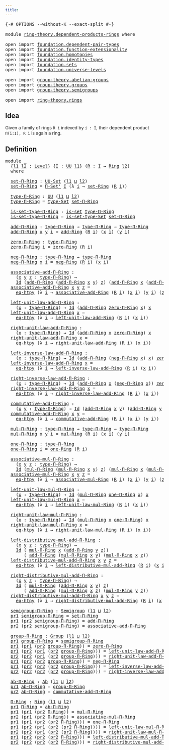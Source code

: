 ```yaml
---
title:
---
```


<pre class="Agda"><a id="25" class="Symbol">{-#</a> <a id="29" class="Keyword">OPTIONS</a> <a id="37" class="Pragma">--without-K</a> <a id="49" class="Pragma">--exact-split</a> <a id="63" class="Symbol">#-}</a>

<a id="68" class="Keyword">module</a> <a id="75" href="ring-theory.dependent-products-rings.html" class="Module">ring-theory.dependent-products-rings</a> <a id="112" class="Keyword">where</a>

<a id="119" class="Keyword">open</a> <a id="124" class="Keyword">import</a> <a id="131" href="foundation.dependent-pair-types.html" class="Module">foundation.dependent-pair-types</a>
<a id="163" class="Keyword">open</a> <a id="168" class="Keyword">import</a> <a id="175" href="foundation.function-extensionality.html" class="Module">foundation.function-extensionality</a>
<a id="210" class="Keyword">open</a> <a id="215" class="Keyword">import</a> <a id="222" href="foundation.homotopies.html" class="Module">foundation.homotopies</a>
<a id="244" class="Keyword">open</a> <a id="249" class="Keyword">import</a> <a id="256" href="foundation.identity-types.html" class="Module">foundation.identity-types</a>
<a id="282" class="Keyword">open</a> <a id="287" class="Keyword">import</a> <a id="294" href="foundation.sets.html" class="Module">foundation.sets</a>
<a id="310" class="Keyword">open</a> <a id="315" class="Keyword">import</a> <a id="322" href="foundation.universe-levels.html" class="Module">foundation.universe-levels</a>

<a id="350" class="Keyword">open</a> <a id="355" class="Keyword">import</a> <a id="362" href="group-theory.abelian-groups.html" class="Module">group-theory.abelian-groups</a>
<a id="390" class="Keyword">open</a> <a id="395" class="Keyword">import</a> <a id="402" href="group-theory.groups.html" class="Module">group-theory.groups</a>
<a id="422" class="Keyword">open</a> <a id="427" class="Keyword">import</a> <a id="434" href="group-theory.semigroups.html" class="Module">group-theory.semigroups</a>

<a id="459" class="Keyword">open</a> <a id="464" class="Keyword">import</a> <a id="471" href="ring-theory.rings.html" class="Module">ring-theory.rings</a>
</pre>
## Idea

Given a family of rings `R i` indexed by `i : I`, their dependent product `Π(i:I), R i` is again a ring.

## Definition

<pre class="Agda"><a id="632" class="Keyword">module</a> <a id="639" href="ring-theory.dependent-products-rings.html#639" class="Module">_</a>
  <a id="643" class="Symbol">{</a><a id="644" href="ring-theory.dependent-products-rings.html#644" class="Bound">l1</a> <a id="647" href="ring-theory.dependent-products-rings.html#647" class="Bound">l2</a> <a id="650" class="Symbol">:</a> <a id="652" href="Agda.Primitive.html#597" class="Postulate">Level</a><a id="657" class="Symbol">}</a> <a id="659" class="Symbol">{</a><a id="660" href="ring-theory.dependent-products-rings.html#660" class="Bound">I</a> <a id="662" class="Symbol">:</a> <a id="664" href="foundation-core.universe-levels.html#222" class="Primitive">UU</a> <a id="667" href="ring-theory.dependent-products-rings.html#644" class="Bound">l1</a><a id="669" class="Symbol">}</a> <a id="671" class="Symbol">(</a><a id="672" href="ring-theory.dependent-products-rings.html#672" class="Bound">R</a> <a id="674" class="Symbol">:</a> <a id="676" href="ring-theory.dependent-products-rings.html#660" class="Bound">I</a> <a id="678" class="Symbol">→</a> <a id="680" href="ring-theory.rings.html#2508" class="Function">Ring</a> <a id="685" href="ring-theory.dependent-products-rings.html#647" class="Bound">l2</a><a id="687" class="Symbol">)</a>
  <a id="691" class="Keyword">where</a>
  
  <a id="702" href="ring-theory.dependent-products-rings.html#702" class="Function">set-Π-Ring</a> <a id="713" class="Symbol">:</a> <a id="715" href="foundation-core.sets.html#1177" class="Function">UU-Set</a> <a id="722" class="Symbol">(</a><a id="723" href="ring-theory.dependent-products-rings.html#644" class="Bound">l1</a> <a id="726" href="Agda.Primitive.html#810" class="Primitive Operator">⊔</a> <a id="728" href="ring-theory.dependent-products-rings.html#647" class="Bound">l2</a><a id="730" class="Symbol">)</a>
  <a id="734" href="ring-theory.dependent-products-rings.html#702" class="Function">set-Π-Ring</a> <a id="745" class="Symbol">=</a> <a id="747" href="foundation.sets.html#2769" class="Function">Π-Set&#39;</a> <a id="754" href="ring-theory.dependent-products-rings.html#660" class="Bound">I</a> <a id="756" class="Symbol">(λ</a> <a id="759" href="ring-theory.dependent-products-rings.html#759" class="Bound">i</a> <a id="761" class="Symbol">→</a> <a id="763" href="ring-theory.rings.html#2714" class="Function">set-Ring</a> <a id="772" class="Symbol">(</a><a id="773" href="ring-theory.dependent-products-rings.html#672" class="Bound">R</a> <a id="775" href="ring-theory.dependent-products-rings.html#759" class="Bound">i</a><a id="776" class="Symbol">))</a>

  <a id="782" href="ring-theory.dependent-products-rings.html#782" class="Function">type-Π-Ring</a> <a id="794" class="Symbol">:</a> <a id="796" href="foundation-core.universe-levels.html#222" class="Primitive">UU</a> <a id="799" class="Symbol">(</a><a id="800" href="ring-theory.dependent-products-rings.html#644" class="Bound">l1</a> <a id="803" href="Agda.Primitive.html#810" class="Primitive Operator">⊔</a> <a id="805" href="ring-theory.dependent-products-rings.html#647" class="Bound">l2</a><a id="807" class="Symbol">)</a>
  <a id="811" href="ring-theory.dependent-products-rings.html#782" class="Function">type-Π-Ring</a> <a id="823" class="Symbol">=</a> <a id="825" href="foundation-core.sets.html#1291" class="Function">type-Set</a> <a id="834" href="ring-theory.dependent-products-rings.html#702" class="Function">set-Π-Ring</a>

  <a id="848" href="ring-theory.dependent-products-rings.html#848" class="Function">is-set-type-Π-Ring</a> <a id="867" class="Symbol">:</a> <a id="869" href="foundation-core.sets.html#1099" class="Function">is-set</a> <a id="876" href="ring-theory.dependent-products-rings.html#782" class="Function">type-Π-Ring</a>
  <a id="890" href="ring-theory.dependent-products-rings.html#848" class="Function">is-set-type-Π-Ring</a> <a id="909" class="Symbol">=</a> <a id="911" href="foundation-core.sets.html#1342" class="Function">is-set-type-Set</a> <a id="927" href="ring-theory.dependent-products-rings.html#702" class="Function">set-Π-Ring</a>

  <a id="941" href="ring-theory.dependent-products-rings.html#941" class="Function">add-Π-Ring</a> <a id="952" class="Symbol">:</a> <a id="954" href="ring-theory.dependent-products-rings.html#782" class="Function">type-Π-Ring</a> <a id="966" class="Symbol">→</a> <a id="968" href="ring-theory.dependent-products-rings.html#782" class="Function">type-Π-Ring</a> <a id="980" class="Symbol">→</a> <a id="982" href="ring-theory.dependent-products-rings.html#782" class="Function">type-Π-Ring</a>
  <a id="996" href="ring-theory.dependent-products-rings.html#941" class="Function">add-Π-Ring</a> <a id="1007" href="ring-theory.dependent-products-rings.html#1007" class="Bound">x</a> <a id="1009" href="ring-theory.dependent-products-rings.html#1009" class="Bound">y</a> <a id="1011" href="ring-theory.dependent-products-rings.html#1011" class="Bound">i</a> <a id="1013" class="Symbol">=</a> <a id="1015" href="ring-theory.rings.html#3110" class="Function">add-Ring</a> <a id="1024" class="Symbol">(</a><a id="1025" href="ring-theory.dependent-products-rings.html#672" class="Bound">R</a> <a id="1027" href="ring-theory.dependent-products-rings.html#1011" class="Bound">i</a><a id="1028" class="Symbol">)</a> <a id="1030" class="Symbol">(</a><a id="1031" href="ring-theory.dependent-products-rings.html#1007" class="Bound">x</a> <a id="1033" href="ring-theory.dependent-products-rings.html#1011" class="Bound">i</a><a id="1034" class="Symbol">)</a> <a id="1036" class="Symbol">(</a><a id="1037" href="ring-theory.dependent-products-rings.html#1009" class="Bound">y</a> <a id="1039" href="ring-theory.dependent-products-rings.html#1011" class="Bound">i</a><a id="1040" class="Symbol">)</a>

  <a id="1045" href="ring-theory.dependent-products-rings.html#1045" class="Function">zero-Π-Ring</a> <a id="1057" class="Symbol">:</a> <a id="1059" href="ring-theory.dependent-products-rings.html#782" class="Function">type-Π-Ring</a>
  <a id="1073" href="ring-theory.dependent-products-rings.html#1045" class="Function">zero-Π-Ring</a> <a id="1085" href="ring-theory.dependent-products-rings.html#1085" class="Bound">i</a> <a id="1087" class="Symbol">=</a> <a id="1089" href="ring-theory.rings.html#5144" class="Function">zero-Ring</a> <a id="1099" class="Symbol">(</a><a id="1100" href="ring-theory.dependent-products-rings.html#672" class="Bound">R</a> <a id="1102" href="ring-theory.dependent-products-rings.html#1085" class="Bound">i</a><a id="1103" class="Symbol">)</a>

  <a id="1108" href="ring-theory.dependent-products-rings.html#1108" class="Function">neg-Π-Ring</a> <a id="1119" class="Symbol">:</a> <a id="1121" href="ring-theory.dependent-products-rings.html#782" class="Function">type-Π-Ring</a> <a id="1133" class="Symbol">→</a> <a id="1135" href="ring-theory.dependent-products-rings.html#782" class="Function">type-Π-Ring</a>
  <a id="1149" href="ring-theory.dependent-products-rings.html#1108" class="Function">neg-Π-Ring</a> <a id="1160" href="ring-theory.dependent-products-rings.html#1160" class="Bound">x</a> <a id="1162" href="ring-theory.dependent-products-rings.html#1162" class="Bound">i</a> <a id="1164" class="Symbol">=</a> <a id="1166" href="ring-theory.rings.html#5964" class="Function">neg-Ring</a> <a id="1175" class="Symbol">(</a><a id="1176" href="ring-theory.dependent-products-rings.html#672" class="Bound">R</a> <a id="1178" href="ring-theory.dependent-products-rings.html#1162" class="Bound">i</a><a id="1179" class="Symbol">)</a> <a id="1181" class="Symbol">(</a><a id="1182" href="ring-theory.dependent-products-rings.html#1160" class="Bound">x</a> <a id="1184" href="ring-theory.dependent-products-rings.html#1162" class="Bound">i</a><a id="1185" class="Symbol">)</a>

  <a id="1190" href="ring-theory.dependent-products-rings.html#1190" class="Function">associative-add-Π-Ring</a> <a id="1213" class="Symbol">:</a>
    <a id="1219" class="Symbol">(</a><a id="1220" href="ring-theory.dependent-products-rings.html#1220" class="Bound">x</a> <a id="1222" href="ring-theory.dependent-products-rings.html#1222" class="Bound">y</a> <a id="1224" href="ring-theory.dependent-products-rings.html#1224" class="Bound">z</a> <a id="1226" class="Symbol">:</a> <a id="1228" href="ring-theory.dependent-products-rings.html#782" class="Function">type-Π-Ring</a><a id="1239" class="Symbol">)</a> <a id="1241" class="Symbol">→</a>
    <a id="1247" href="foundation-core.identity-types.html#641" class="Datatype">Id</a> <a id="1250" class="Symbol">(</a><a id="1251" href="ring-theory.dependent-products-rings.html#941" class="Function">add-Π-Ring</a> <a id="1262" class="Symbol">(</a><a id="1263" href="ring-theory.dependent-products-rings.html#941" class="Function">add-Π-Ring</a> <a id="1274" href="ring-theory.dependent-products-rings.html#1220" class="Bound">x</a> <a id="1276" href="ring-theory.dependent-products-rings.html#1222" class="Bound">y</a><a id="1277" class="Symbol">)</a> <a id="1279" href="ring-theory.dependent-products-rings.html#1224" class="Bound">z</a><a id="1280" class="Symbol">)</a> <a id="1282" class="Symbol">(</a><a id="1283" href="ring-theory.dependent-products-rings.html#941" class="Function">add-Π-Ring</a> <a id="1294" href="ring-theory.dependent-products-rings.html#1220" class="Bound">x</a> <a id="1296" class="Symbol">(</a><a id="1297" href="ring-theory.dependent-products-rings.html#941" class="Function">add-Π-Ring</a> <a id="1308" href="ring-theory.dependent-products-rings.html#1222" class="Bound">y</a> <a id="1310" href="ring-theory.dependent-products-rings.html#1224" class="Bound">z</a><a id="1311" class="Symbol">))</a>
  <a id="1316" href="ring-theory.dependent-products-rings.html#1190" class="Function">associative-add-Π-Ring</a> <a id="1339" href="ring-theory.dependent-products-rings.html#1339" class="Bound">x</a> <a id="1341" href="ring-theory.dependent-products-rings.html#1341" class="Bound">y</a> <a id="1343" href="ring-theory.dependent-products-rings.html#1343" class="Bound">z</a> <a id="1345" class="Symbol">=</a>
    <a id="1351" href="foundation-core.function-extensionality.html#1464" class="Function">eq-htpy</a> <a id="1359" class="Symbol">(λ</a> <a id="1362" href="ring-theory.dependent-products-rings.html#1362" class="Bound">i</a> <a id="1364" class="Symbol">→</a> <a id="1366" href="ring-theory.rings.html#3431" class="Function">associative-add-Ring</a> <a id="1387" class="Symbol">(</a><a id="1388" href="ring-theory.dependent-products-rings.html#672" class="Bound">R</a> <a id="1390" href="ring-theory.dependent-products-rings.html#1362" class="Bound">i</a><a id="1391" class="Symbol">)</a> <a id="1393" class="Symbol">(</a><a id="1394" href="ring-theory.dependent-products-rings.html#1339" class="Bound">x</a> <a id="1396" href="ring-theory.dependent-products-rings.html#1362" class="Bound">i</a><a id="1397" class="Symbol">)</a> <a id="1399" class="Symbol">(</a><a id="1400" href="ring-theory.dependent-products-rings.html#1341" class="Bound">y</a> <a id="1402" href="ring-theory.dependent-products-rings.html#1362" class="Bound">i</a><a id="1403" class="Symbol">)</a> <a id="1405" class="Symbol">(</a><a id="1406" href="ring-theory.dependent-products-rings.html#1343" class="Bound">z</a> <a id="1408" href="ring-theory.dependent-products-rings.html#1362" class="Bound">i</a><a id="1409" class="Symbol">))</a>

  <a id="1415" href="ring-theory.dependent-products-rings.html#1415" class="Function">left-unit-law-add-Π-Ring</a> <a id="1440" class="Symbol">:</a>
    <a id="1446" class="Symbol">(</a><a id="1447" href="ring-theory.dependent-products-rings.html#1447" class="Bound">x</a> <a id="1449" class="Symbol">:</a> <a id="1451" href="ring-theory.dependent-products-rings.html#782" class="Function">type-Π-Ring</a><a id="1462" class="Symbol">)</a> <a id="1464" class="Symbol">→</a> <a id="1466" href="foundation-core.identity-types.html#641" class="Datatype">Id</a> <a id="1469" class="Symbol">(</a><a id="1470" href="ring-theory.dependent-products-rings.html#941" class="Function">add-Π-Ring</a> <a id="1481" href="ring-theory.dependent-products-rings.html#1045" class="Function">zero-Π-Ring</a> <a id="1493" href="ring-theory.dependent-products-rings.html#1447" class="Bound">x</a><a id="1494" class="Symbol">)</a> <a id="1496" href="ring-theory.dependent-products-rings.html#1447" class="Bound">x</a>
  <a id="1500" href="ring-theory.dependent-products-rings.html#1415" class="Function">left-unit-law-add-Π-Ring</a> <a id="1525" href="ring-theory.dependent-products-rings.html#1525" class="Bound">x</a> <a id="1527" class="Symbol">=</a>
    <a id="1533" href="foundation-core.function-extensionality.html#1464" class="Function">eq-htpy</a> <a id="1541" class="Symbol">(λ</a> <a id="1544" href="ring-theory.dependent-products-rings.html#1544" class="Bound">i</a> <a id="1546" class="Symbol">→</a> <a id="1548" href="ring-theory.rings.html#5461" class="Function">left-unit-law-add-Ring</a> <a id="1571" class="Symbol">(</a><a id="1572" href="ring-theory.dependent-products-rings.html#672" class="Bound">R</a> <a id="1574" href="ring-theory.dependent-products-rings.html#1544" class="Bound">i</a><a id="1575" class="Symbol">)</a> <a id="1577" class="Symbol">(</a><a id="1578" href="ring-theory.dependent-products-rings.html#1525" class="Bound">x</a> <a id="1580" href="ring-theory.dependent-products-rings.html#1544" class="Bound">i</a><a id="1581" class="Symbol">))</a>

  <a id="1587" href="ring-theory.dependent-products-rings.html#1587" class="Function">right-unit-law-add-Π-Ring</a> <a id="1613" class="Symbol">:</a>
    <a id="1619" class="Symbol">(</a><a id="1620" href="ring-theory.dependent-products-rings.html#1620" class="Bound">x</a> <a id="1622" class="Symbol">:</a> <a id="1624" href="ring-theory.dependent-products-rings.html#782" class="Function">type-Π-Ring</a><a id="1635" class="Symbol">)</a> <a id="1637" class="Symbol">→</a> <a id="1639" href="foundation-core.identity-types.html#641" class="Datatype">Id</a> <a id="1642" class="Symbol">(</a><a id="1643" href="ring-theory.dependent-products-rings.html#941" class="Function">add-Π-Ring</a> <a id="1654" href="ring-theory.dependent-products-rings.html#1620" class="Bound">x</a> <a id="1656" href="ring-theory.dependent-products-rings.html#1045" class="Function">zero-Π-Ring</a><a id="1667" class="Symbol">)</a> <a id="1669" href="ring-theory.dependent-products-rings.html#1620" class="Bound">x</a>
  <a id="1673" href="ring-theory.dependent-products-rings.html#1587" class="Function">right-unit-law-add-Π-Ring</a> <a id="1699" href="ring-theory.dependent-products-rings.html#1699" class="Bound">x</a> <a id="1701" class="Symbol">=</a>
    <a id="1707" href="foundation-core.function-extensionality.html#1464" class="Function">eq-htpy</a> <a id="1715" class="Symbol">(λ</a> <a id="1718" href="ring-theory.dependent-products-rings.html#1718" class="Bound">i</a> <a id="1720" class="Symbol">→</a> <a id="1722" href="ring-theory.rings.html#5599" class="Function">right-unit-law-add-Ring</a> <a id="1746" class="Symbol">(</a><a id="1747" href="ring-theory.dependent-products-rings.html#672" class="Bound">R</a> <a id="1749" href="ring-theory.dependent-products-rings.html#1718" class="Bound">i</a><a id="1750" class="Symbol">)</a> <a id="1752" class="Symbol">(</a><a id="1753" href="ring-theory.dependent-products-rings.html#1699" class="Bound">x</a> <a id="1755" href="ring-theory.dependent-products-rings.html#1718" class="Bound">i</a><a id="1756" class="Symbol">))</a>

  <a id="1762" href="ring-theory.dependent-products-rings.html#1762" class="Function">left-inverse-law-add-Π-Ring</a> <a id="1790" class="Symbol">:</a>
    <a id="1796" class="Symbol">(</a><a id="1797" href="ring-theory.dependent-products-rings.html#1797" class="Bound">x</a> <a id="1799" class="Symbol">:</a> <a id="1801" href="ring-theory.dependent-products-rings.html#782" class="Function">type-Π-Ring</a><a id="1812" class="Symbol">)</a> <a id="1814" class="Symbol">→</a> <a id="1816" href="foundation-core.identity-types.html#641" class="Datatype">Id</a> <a id="1819" class="Symbol">(</a><a id="1820" href="ring-theory.dependent-products-rings.html#941" class="Function">add-Π-Ring</a> <a id="1831" class="Symbol">(</a><a id="1832" href="ring-theory.dependent-products-rings.html#1108" class="Function">neg-Π-Ring</a> <a id="1843" href="ring-theory.dependent-products-rings.html#1797" class="Bound">x</a><a id="1844" class="Symbol">)</a> <a id="1846" href="ring-theory.dependent-products-rings.html#1797" class="Bound">x</a><a id="1847" class="Symbol">)</a> <a id="1849" href="ring-theory.dependent-products-rings.html#1045" class="Function">zero-Π-Ring</a>
  <a id="1863" href="ring-theory.dependent-products-rings.html#1762" class="Function">left-inverse-law-add-Π-Ring</a> <a id="1891" href="ring-theory.dependent-products-rings.html#1891" class="Bound">x</a> <a id="1893" class="Symbol">=</a>
    <a id="1899" href="foundation-core.function-extensionality.html#1464" class="Function">eq-htpy</a> <a id="1907" class="Symbol">(λ</a> <a id="1910" href="ring-theory.dependent-products-rings.html#1910" class="Bound">i</a> <a id="1912" class="Symbol">→</a> <a id="1914" href="ring-theory.rings.html#6036" class="Function">left-inverse-law-add-Ring</a> <a id="1940" class="Symbol">(</a><a id="1941" href="ring-theory.dependent-products-rings.html#672" class="Bound">R</a> <a id="1943" href="ring-theory.dependent-products-rings.html#1910" class="Bound">i</a><a id="1944" class="Symbol">)</a> <a id="1946" class="Symbol">(</a><a id="1947" href="ring-theory.dependent-products-rings.html#1891" class="Bound">x</a> <a id="1949" href="ring-theory.dependent-products-rings.html#1910" class="Bound">i</a><a id="1950" class="Symbol">))</a>

  <a id="1956" href="ring-theory.dependent-products-rings.html#1956" class="Function">right-inverse-law-add-Π-Ring</a> <a id="1985" class="Symbol">:</a>
    <a id="1991" class="Symbol">(</a><a id="1992" href="ring-theory.dependent-products-rings.html#1992" class="Bound">x</a> <a id="1994" class="Symbol">:</a> <a id="1996" href="ring-theory.dependent-products-rings.html#782" class="Function">type-Π-Ring</a><a id="2007" class="Symbol">)</a> <a id="2009" class="Symbol">→</a> <a id="2011" href="foundation-core.identity-types.html#641" class="Datatype">Id</a> <a id="2014" class="Symbol">(</a><a id="2015" href="ring-theory.dependent-products-rings.html#941" class="Function">add-Π-Ring</a> <a id="2026" href="ring-theory.dependent-products-rings.html#1992" class="Bound">x</a> <a id="2028" class="Symbol">(</a><a id="2029" href="ring-theory.dependent-products-rings.html#1108" class="Function">neg-Π-Ring</a> <a id="2040" href="ring-theory.dependent-products-rings.html#1992" class="Bound">x</a><a id="2041" class="Symbol">))</a> <a id="2044" href="ring-theory.dependent-products-rings.html#1045" class="Function">zero-Π-Ring</a>
  <a id="2058" href="ring-theory.dependent-products-rings.html#1956" class="Function">right-inverse-law-add-Π-Ring</a> <a id="2087" href="ring-theory.dependent-products-rings.html#2087" class="Bound">x</a> <a id="2089" class="Symbol">=</a>
    <a id="2095" href="foundation-core.function-extensionality.html#1464" class="Function">eq-htpy</a> <a id="2103" class="Symbol">(λ</a> <a id="2106" href="ring-theory.dependent-products-rings.html#2106" class="Bound">i</a> <a id="2108" class="Symbol">→</a> <a id="2110" href="ring-theory.rings.html#6202" class="Function">right-inverse-law-add-Ring</a> <a id="2137" class="Symbol">(</a><a id="2138" href="ring-theory.dependent-products-rings.html#672" class="Bound">R</a> <a id="2140" href="ring-theory.dependent-products-rings.html#2106" class="Bound">i</a><a id="2141" class="Symbol">)</a> <a id="2143" class="Symbol">(</a><a id="2144" href="ring-theory.dependent-products-rings.html#2087" class="Bound">x</a> <a id="2146" href="ring-theory.dependent-products-rings.html#2106" class="Bound">i</a><a id="2147" class="Symbol">))</a>

  <a id="2153" href="ring-theory.dependent-products-rings.html#2153" class="Function">commutative-add-Π-Ring</a> <a id="2176" class="Symbol">:</a>
    <a id="2182" class="Symbol">(</a><a id="2183" href="ring-theory.dependent-products-rings.html#2183" class="Bound">x</a> <a id="2185" href="ring-theory.dependent-products-rings.html#2185" class="Bound">y</a> <a id="2187" class="Symbol">:</a> <a id="2189" href="ring-theory.dependent-products-rings.html#782" class="Function">type-Π-Ring</a><a id="2200" class="Symbol">)</a> <a id="2202" class="Symbol">→</a> <a id="2204" href="foundation-core.identity-types.html#641" class="Datatype">Id</a> <a id="2207" class="Symbol">(</a><a id="2208" href="ring-theory.dependent-products-rings.html#941" class="Function">add-Π-Ring</a> <a id="2219" href="ring-theory.dependent-products-rings.html#2183" class="Bound">x</a> <a id="2221" href="ring-theory.dependent-products-rings.html#2185" class="Bound">y</a><a id="2222" class="Symbol">)</a> <a id="2224" class="Symbol">(</a><a id="2225" href="ring-theory.dependent-products-rings.html#941" class="Function">add-Π-Ring</a> <a id="2236" href="ring-theory.dependent-products-rings.html#2185" class="Bound">y</a> <a id="2238" href="ring-theory.dependent-products-rings.html#2183" class="Bound">x</a><a id="2239" class="Symbol">)</a>
  <a id="2243" href="ring-theory.dependent-products-rings.html#2153" class="Function">commutative-add-Π-Ring</a> <a id="2266" href="ring-theory.dependent-products-rings.html#2266" class="Bound">x</a> <a id="2268" href="ring-theory.dependent-products-rings.html#2268" class="Bound">y</a> <a id="2270" class="Symbol">=</a>
    <a id="2276" href="foundation-core.function-extensionality.html#1464" class="Function">eq-htpy</a> <a id="2284" class="Symbol">(λ</a> <a id="2287" href="ring-theory.dependent-products-rings.html#2287" class="Bound">i</a> <a id="2289" class="Symbol">→</a> <a id="2291" href="ring-theory.rings.html#3830" class="Function">commutative-add-Ring</a> <a id="2312" class="Symbol">(</a><a id="2313" href="ring-theory.dependent-products-rings.html#672" class="Bound">R</a> <a id="2315" href="ring-theory.dependent-products-rings.html#2287" class="Bound">i</a><a id="2316" class="Symbol">)</a> <a id="2318" class="Symbol">(</a><a id="2319" href="ring-theory.dependent-products-rings.html#2266" class="Bound">x</a> <a id="2321" href="ring-theory.dependent-products-rings.html#2287" class="Bound">i</a><a id="2322" class="Symbol">)</a> <a id="2324" class="Symbol">(</a><a id="2325" href="ring-theory.dependent-products-rings.html#2268" class="Bound">y</a> <a id="2327" href="ring-theory.dependent-products-rings.html#2287" class="Bound">i</a><a id="2328" class="Symbol">))</a>

  <a id="2334" href="ring-theory.dependent-products-rings.html#2334" class="Function">mul-Π-Ring</a> <a id="2345" class="Symbol">:</a> <a id="2347" href="ring-theory.dependent-products-rings.html#782" class="Function">type-Π-Ring</a> <a id="2359" class="Symbol">→</a> <a id="2361" href="ring-theory.dependent-products-rings.html#782" class="Function">type-Π-Ring</a> <a id="2373" class="Symbol">→</a> <a id="2375" href="ring-theory.dependent-products-rings.html#782" class="Function">type-Π-Ring</a>
  <a id="2389" href="ring-theory.dependent-products-rings.html#2334" class="Function">mul-Π-Ring</a> <a id="2400" href="ring-theory.dependent-products-rings.html#2400" class="Bound">x</a> <a id="2402" href="ring-theory.dependent-products-rings.html#2402" class="Bound">y</a> <a id="2404" href="ring-theory.dependent-products-rings.html#2404" class="Bound">i</a> <a id="2406" class="Symbol">=</a> <a id="2408" href="ring-theory.rings.html#6564" class="Function">mul-Ring</a> <a id="2417" class="Symbol">(</a><a id="2418" href="ring-theory.dependent-products-rings.html#672" class="Bound">R</a> <a id="2420" href="ring-theory.dependent-products-rings.html#2404" class="Bound">i</a><a id="2421" class="Symbol">)</a> <a id="2423" class="Symbol">(</a><a id="2424" href="ring-theory.dependent-products-rings.html#2400" class="Bound">x</a> <a id="2426" href="ring-theory.dependent-products-rings.html#2404" class="Bound">i</a><a id="2427" class="Symbol">)</a> <a id="2429" class="Symbol">(</a><a id="2430" href="ring-theory.dependent-products-rings.html#2402" class="Bound">y</a> <a id="2432" href="ring-theory.dependent-products-rings.html#2404" class="Bound">i</a><a id="2433" class="Symbol">)</a>

  <a id="2438" href="ring-theory.dependent-products-rings.html#2438" class="Function">one-Π-Ring</a> <a id="2449" class="Symbol">:</a> <a id="2451" href="ring-theory.dependent-products-rings.html#782" class="Function">type-Π-Ring</a>
  <a id="2465" href="ring-theory.dependent-products-rings.html#2438" class="Function">one-Π-Ring</a> <a id="2476" href="ring-theory.dependent-products-rings.html#2476" class="Bound">i</a> <a id="2478" class="Symbol">=</a> <a id="2480" href="ring-theory.rings.html#8015" class="Function">one-Ring</a> <a id="2489" class="Symbol">(</a><a id="2490" href="ring-theory.dependent-products-rings.html#672" class="Bound">R</a> <a id="2492" href="ring-theory.dependent-products-rings.html#2476" class="Bound">i</a><a id="2493" class="Symbol">)</a>

  <a id="2498" href="ring-theory.dependent-products-rings.html#2498" class="Function">associative-mul-Π-Ring</a> <a id="2521" class="Symbol">:</a>
    <a id="2527" class="Symbol">(</a><a id="2528" href="ring-theory.dependent-products-rings.html#2528" class="Bound">x</a> <a id="2530" href="ring-theory.dependent-products-rings.html#2530" class="Bound">y</a> <a id="2532" href="ring-theory.dependent-products-rings.html#2532" class="Bound">z</a> <a id="2534" class="Symbol">:</a> <a id="2536" href="ring-theory.dependent-products-rings.html#782" class="Function">type-Π-Ring</a><a id="2547" class="Symbol">)</a> <a id="2549" class="Symbol">→</a>
    <a id="2555" href="foundation-core.identity-types.html#641" class="Datatype">Id</a> <a id="2558" class="Symbol">(</a><a id="2559" href="ring-theory.dependent-products-rings.html#2334" class="Function">mul-Π-Ring</a> <a id="2570" class="Symbol">(</a><a id="2571" href="ring-theory.dependent-products-rings.html#2334" class="Function">mul-Π-Ring</a> <a id="2582" href="ring-theory.dependent-products-rings.html#2528" class="Bound">x</a> <a id="2584" href="ring-theory.dependent-products-rings.html#2530" class="Bound">y</a><a id="2585" class="Symbol">)</a> <a id="2587" href="ring-theory.dependent-products-rings.html#2532" class="Bound">z</a><a id="2588" class="Symbol">)</a> <a id="2590" class="Symbol">(</a><a id="2591" href="ring-theory.dependent-products-rings.html#2334" class="Function">mul-Π-Ring</a> <a id="2602" href="ring-theory.dependent-products-rings.html#2528" class="Bound">x</a> <a id="2604" class="Symbol">(</a><a id="2605" href="ring-theory.dependent-products-rings.html#2334" class="Function">mul-Π-Ring</a> <a id="2616" href="ring-theory.dependent-products-rings.html#2530" class="Bound">y</a> <a id="2618" href="ring-theory.dependent-products-rings.html#2532" class="Bound">z</a><a id="2619" class="Symbol">))</a>
  <a id="2624" href="ring-theory.dependent-products-rings.html#2498" class="Function">associative-mul-Π-Ring</a> <a id="2647" href="ring-theory.dependent-products-rings.html#2647" class="Bound">x</a> <a id="2649" href="ring-theory.dependent-products-rings.html#2649" class="Bound">y</a> <a id="2651" href="ring-theory.dependent-products-rings.html#2651" class="Bound">z</a> <a id="2653" class="Symbol">=</a>
    <a id="2659" href="foundation-core.function-extensionality.html#1464" class="Function">eq-htpy</a> <a id="2667" class="Symbol">(λ</a> <a id="2670" href="ring-theory.dependent-products-rings.html#2670" class="Bound">i</a> <a id="2672" class="Symbol">→</a> <a id="2674" href="ring-theory.rings.html#6905" class="Function">associative-mul-Ring</a> <a id="2695" class="Symbol">(</a><a id="2696" href="ring-theory.dependent-products-rings.html#672" class="Bound">R</a> <a id="2698" href="ring-theory.dependent-products-rings.html#2670" class="Bound">i</a><a id="2699" class="Symbol">)</a> <a id="2701" class="Symbol">(</a><a id="2702" href="ring-theory.dependent-products-rings.html#2647" class="Bound">x</a> <a id="2704" href="ring-theory.dependent-products-rings.html#2670" class="Bound">i</a><a id="2705" class="Symbol">)</a> <a id="2707" class="Symbol">(</a><a id="2708" href="ring-theory.dependent-products-rings.html#2649" class="Bound">y</a> <a id="2710" href="ring-theory.dependent-products-rings.html#2670" class="Bound">i</a><a id="2711" class="Symbol">)</a> <a id="2713" class="Symbol">(</a><a id="2714" href="ring-theory.dependent-products-rings.html#2651" class="Bound">z</a> <a id="2716" href="ring-theory.dependent-products-rings.html#2670" class="Bound">i</a><a id="2717" class="Symbol">))</a>

  <a id="2723" href="ring-theory.dependent-products-rings.html#2723" class="Function">left-unit-law-mul-Π-Ring</a> <a id="2748" class="Symbol">:</a>
    <a id="2754" class="Symbol">(</a><a id="2755" href="ring-theory.dependent-products-rings.html#2755" class="Bound">x</a> <a id="2757" class="Symbol">:</a> <a id="2759" href="ring-theory.dependent-products-rings.html#782" class="Function">type-Π-Ring</a><a id="2770" class="Symbol">)</a> <a id="2772" class="Symbol">→</a> <a id="2774" href="foundation-core.identity-types.html#641" class="Datatype">Id</a> <a id="2777" class="Symbol">(</a><a id="2778" href="ring-theory.dependent-products-rings.html#2334" class="Function">mul-Π-Ring</a> <a id="2789" href="ring-theory.dependent-products-rings.html#2438" class="Function">one-Π-Ring</a> <a id="2800" href="ring-theory.dependent-products-rings.html#2755" class="Bound">x</a><a id="2801" class="Symbol">)</a> <a id="2803" href="ring-theory.dependent-products-rings.html#2755" class="Bound">x</a>
  <a id="2807" href="ring-theory.dependent-products-rings.html#2723" class="Function">left-unit-law-mul-Π-Ring</a> <a id="2832" href="ring-theory.dependent-products-rings.html#2832" class="Bound">x</a> <a id="2834" class="Symbol">=</a>
    <a id="2840" href="foundation-core.function-extensionality.html#1464" class="Function">eq-htpy</a> <a id="2848" class="Symbol">(λ</a> <a id="2851" href="ring-theory.dependent-products-rings.html#2851" class="Bound">i</a> <a id="2853" class="Symbol">→</a> <a id="2855" href="ring-theory.rings.html#8093" class="Function">left-unit-law-mul-Ring</a> <a id="2878" class="Symbol">(</a><a id="2879" href="ring-theory.dependent-products-rings.html#672" class="Bound">R</a> <a id="2881" href="ring-theory.dependent-products-rings.html#2851" class="Bound">i</a><a id="2882" class="Symbol">)</a> <a id="2884" class="Symbol">(</a><a id="2885" href="ring-theory.dependent-products-rings.html#2832" class="Bound">x</a> <a id="2887" href="ring-theory.dependent-products-rings.html#2851" class="Bound">i</a><a id="2888" class="Symbol">))</a>

  <a id="2894" href="ring-theory.dependent-products-rings.html#2894" class="Function">right-unit-law-mul-Π-Ring</a> <a id="2920" class="Symbol">:</a>
    <a id="2926" class="Symbol">(</a><a id="2927" href="ring-theory.dependent-products-rings.html#2927" class="Bound">x</a> <a id="2929" class="Symbol">:</a> <a id="2931" href="ring-theory.dependent-products-rings.html#782" class="Function">type-Π-Ring</a><a id="2942" class="Symbol">)</a> <a id="2944" class="Symbol">→</a> <a id="2946" href="foundation-core.identity-types.html#641" class="Datatype">Id</a> <a id="2949" class="Symbol">(</a><a id="2950" href="ring-theory.dependent-products-rings.html#2334" class="Function">mul-Π-Ring</a> <a id="2961" href="ring-theory.dependent-products-rings.html#2927" class="Bound">x</a> <a id="2963" href="ring-theory.dependent-products-rings.html#2438" class="Function">one-Π-Ring</a><a id="2973" class="Symbol">)</a> <a id="2975" href="ring-theory.dependent-products-rings.html#2927" class="Bound">x</a>
  <a id="2979" href="ring-theory.dependent-products-rings.html#2894" class="Function">right-unit-law-mul-Π-Ring</a> <a id="3005" href="ring-theory.dependent-products-rings.html#3005" class="Bound">x</a> <a id="3007" class="Symbol">=</a>
    <a id="3013" href="foundation-core.function-extensionality.html#1464" class="Function">eq-htpy</a> <a id="3021" class="Symbol">(λ</a> <a id="3024" href="ring-theory.dependent-products-rings.html#3024" class="Bound">i</a> <a id="3026" class="Symbol">→</a> <a id="3028" href="ring-theory.rings.html#8249" class="Function">right-unit-law-mul-Ring</a> <a id="3052" class="Symbol">(</a><a id="3053" href="ring-theory.dependent-products-rings.html#672" class="Bound">R</a> <a id="3055" href="ring-theory.dependent-products-rings.html#3024" class="Bound">i</a><a id="3056" class="Symbol">)</a> <a id="3058" class="Symbol">(</a><a id="3059" href="ring-theory.dependent-products-rings.html#3005" class="Bound">x</a> <a id="3061" href="ring-theory.dependent-products-rings.html#3024" class="Bound">i</a><a id="3062" class="Symbol">))</a>

  <a id="3068" href="ring-theory.dependent-products-rings.html#3068" class="Function">left-distributive-mul-add-Π-Ring</a> <a id="3101" class="Symbol">:</a>
    <a id="3107" class="Symbol">(</a><a id="3108" href="ring-theory.dependent-products-rings.html#3108" class="Bound">x</a> <a id="3110" href="ring-theory.dependent-products-rings.html#3110" class="Bound">y</a> <a id="3112" href="ring-theory.dependent-products-rings.html#3112" class="Bound">z</a> <a id="3114" class="Symbol">:</a> <a id="3116" href="ring-theory.dependent-products-rings.html#782" class="Function">type-Π-Ring</a><a id="3127" class="Symbol">)</a> <a id="3129" class="Symbol">→</a>
    <a id="3135" href="foundation-core.identity-types.html#641" class="Datatype">Id</a> <a id="3138" class="Symbol">(</a> <a id="3140" href="ring-theory.dependent-products-rings.html#2334" class="Function">mul-Π-Ring</a> <a id="3151" href="ring-theory.dependent-products-rings.html#3108" class="Bound">x</a> <a id="3153" class="Symbol">(</a><a id="3154" href="ring-theory.dependent-products-rings.html#941" class="Function">add-Π-Ring</a> <a id="3165" href="ring-theory.dependent-products-rings.html#3110" class="Bound">y</a> <a id="3167" href="ring-theory.dependent-products-rings.html#3112" class="Bound">z</a><a id="3168" class="Symbol">))</a>
       <a id="3178" class="Symbol">(</a> <a id="3180" href="ring-theory.dependent-products-rings.html#941" class="Function">add-Π-Ring</a> <a id="3191" class="Symbol">(</a><a id="3192" href="ring-theory.dependent-products-rings.html#2334" class="Function">mul-Π-Ring</a> <a id="3203" href="ring-theory.dependent-products-rings.html#3108" class="Bound">x</a> <a id="3205" href="ring-theory.dependent-products-rings.html#3110" class="Bound">y</a><a id="3206" class="Symbol">)</a> <a id="3208" class="Symbol">(</a><a id="3209" href="ring-theory.dependent-products-rings.html#2334" class="Function">mul-Π-Ring</a> <a id="3220" href="ring-theory.dependent-products-rings.html#3108" class="Bound">x</a> <a id="3222" href="ring-theory.dependent-products-rings.html#3112" class="Bound">z</a><a id="3223" class="Symbol">))</a>
  <a id="3228" href="ring-theory.dependent-products-rings.html#3068" class="Function">left-distributive-mul-add-Π-Ring</a> <a id="3261" href="ring-theory.dependent-products-rings.html#3261" class="Bound">x</a> <a id="3263" href="ring-theory.dependent-products-rings.html#3263" class="Bound">y</a> <a id="3265" href="ring-theory.dependent-products-rings.html#3265" class="Bound">z</a> <a id="3267" class="Symbol">=</a>
    <a id="3273" href="foundation-core.function-extensionality.html#1464" class="Function">eq-htpy</a> <a id="3281" class="Symbol">(λ</a> <a id="3284" href="ring-theory.dependent-products-rings.html#3284" class="Bound">i</a> <a id="3286" class="Symbol">→</a> <a id="3288" href="ring-theory.rings.html#7237" class="Function">left-distributive-mul-add-Ring</a> <a id="3319" class="Symbol">(</a><a id="3320" href="ring-theory.dependent-products-rings.html#672" class="Bound">R</a> <a id="3322" href="ring-theory.dependent-products-rings.html#3284" class="Bound">i</a><a id="3323" class="Symbol">)</a> <a id="3325" class="Symbol">(</a><a id="3326" href="ring-theory.dependent-products-rings.html#3261" class="Bound">x</a> <a id="3328" href="ring-theory.dependent-products-rings.html#3284" class="Bound">i</a><a id="3329" class="Symbol">)</a> <a id="3331" class="Symbol">(</a><a id="3332" href="ring-theory.dependent-products-rings.html#3263" class="Bound">y</a> <a id="3334" href="ring-theory.dependent-products-rings.html#3284" class="Bound">i</a><a id="3335" class="Symbol">)</a> <a id="3337" class="Symbol">(</a><a id="3338" href="ring-theory.dependent-products-rings.html#3265" class="Bound">z</a> <a id="3340" href="ring-theory.dependent-products-rings.html#3284" class="Bound">i</a><a id="3341" class="Symbol">))</a>

  <a id="3347" href="ring-theory.dependent-products-rings.html#3347" class="Function">right-distributive-mul-add-Π-Ring</a> <a id="3381" class="Symbol">:</a>
    <a id="3387" class="Symbol">(</a><a id="3388" href="ring-theory.dependent-products-rings.html#3388" class="Bound">x</a> <a id="3390" href="ring-theory.dependent-products-rings.html#3390" class="Bound">y</a> <a id="3392" href="ring-theory.dependent-products-rings.html#3392" class="Bound">z</a> <a id="3394" class="Symbol">:</a> <a id="3396" href="ring-theory.dependent-products-rings.html#782" class="Function">type-Π-Ring</a><a id="3407" class="Symbol">)</a> <a id="3409" class="Symbol">→</a>
    <a id="3415" href="foundation-core.identity-types.html#641" class="Datatype">Id</a> <a id="3418" class="Symbol">(</a> <a id="3420" href="ring-theory.dependent-products-rings.html#2334" class="Function">mul-Π-Ring</a> <a id="3431" class="Symbol">(</a><a id="3432" href="ring-theory.dependent-products-rings.html#941" class="Function">add-Π-Ring</a> <a id="3443" href="ring-theory.dependent-products-rings.html#3388" class="Bound">x</a> <a id="3445" href="ring-theory.dependent-products-rings.html#3390" class="Bound">y</a><a id="3446" class="Symbol">)</a> <a id="3448" href="ring-theory.dependent-products-rings.html#3392" class="Bound">z</a><a id="3449" class="Symbol">)</a>
       <a id="3458" class="Symbol">(</a> <a id="3460" href="ring-theory.dependent-products-rings.html#941" class="Function">add-Π-Ring</a> <a id="3471" class="Symbol">(</a><a id="3472" href="ring-theory.dependent-products-rings.html#2334" class="Function">mul-Π-Ring</a> <a id="3483" href="ring-theory.dependent-products-rings.html#3388" class="Bound">x</a> <a id="3485" href="ring-theory.dependent-products-rings.html#3392" class="Bound">z</a><a id="3486" class="Symbol">)</a> <a id="3488" class="Symbol">(</a><a id="3489" href="ring-theory.dependent-products-rings.html#2334" class="Function">mul-Π-Ring</a> <a id="3500" href="ring-theory.dependent-products-rings.html#3390" class="Bound">y</a> <a id="3502" href="ring-theory.dependent-products-rings.html#3392" class="Bound">z</a><a id="3503" class="Symbol">))</a>
  <a id="3508" href="ring-theory.dependent-products-rings.html#3347" class="Function">right-distributive-mul-add-Π-Ring</a> <a id="3542" href="ring-theory.dependent-products-rings.html#3542" class="Bound">x</a> <a id="3544" href="ring-theory.dependent-products-rings.html#3544" class="Bound">y</a> <a id="3546" href="ring-theory.dependent-products-rings.html#3546" class="Bound">z</a> <a id="3548" class="Symbol">=</a>
    <a id="3554" href="foundation-core.function-extensionality.html#1464" class="Function">eq-htpy</a> <a id="3562" class="Symbol">(λ</a> <a id="3565" href="ring-theory.dependent-products-rings.html#3565" class="Bound">i</a> <a id="3567" class="Symbol">→</a> <a id="3569" href="ring-theory.rings.html#7444" class="Function">right-distributive-mul-add-Ring</a> <a id="3601" class="Symbol">(</a><a id="3602" href="ring-theory.dependent-products-rings.html#672" class="Bound">R</a> <a id="3604" href="ring-theory.dependent-products-rings.html#3565" class="Bound">i</a><a id="3605" class="Symbol">)</a> <a id="3607" class="Symbol">(</a><a id="3608" href="ring-theory.dependent-products-rings.html#3542" class="Bound">x</a> <a id="3610" href="ring-theory.dependent-products-rings.html#3565" class="Bound">i</a><a id="3611" class="Symbol">)</a> <a id="3613" class="Symbol">(</a><a id="3614" href="ring-theory.dependent-products-rings.html#3544" class="Bound">y</a> <a id="3616" href="ring-theory.dependent-products-rings.html#3565" class="Bound">i</a><a id="3617" class="Symbol">)</a> <a id="3619" class="Symbol">(</a><a id="3620" href="ring-theory.dependent-products-rings.html#3546" class="Bound">z</a> <a id="3622" href="ring-theory.dependent-products-rings.html#3565" class="Bound">i</a><a id="3623" class="Symbol">))</a>

  <a id="3629" href="ring-theory.dependent-products-rings.html#3629" class="Function">semigroup-Π-Ring</a> <a id="3646" class="Symbol">:</a> <a id="3648" href="group-theory.semigroups.html#737" class="Function">Semigroup</a> <a id="3658" class="Symbol">(</a><a id="3659" href="ring-theory.dependent-products-rings.html#644" class="Bound">l1</a> <a id="3662" href="Agda.Primitive.html#810" class="Primitive Operator">⊔</a> <a id="3664" href="ring-theory.dependent-products-rings.html#647" class="Bound">l2</a><a id="3666" class="Symbol">)</a>
  <a id="3670" href="foundation-core.dependent-pair-types.html#592" class="Field">pr1</a> <a id="3674" href="ring-theory.dependent-products-rings.html#3629" class="Function">semigroup-Π-Ring</a> <a id="3691" class="Symbol">=</a> <a id="3693" href="ring-theory.dependent-products-rings.html#702" class="Function">set-Π-Ring</a>
  <a id="3706" href="foundation-core.dependent-pair-types.html#592" class="Field">pr1</a> <a id="3710" class="Symbol">(</a><a id="3711" href="foundation-core.dependent-pair-types.html#604" class="Field">pr2</a> <a id="3715" href="ring-theory.dependent-products-rings.html#3629" class="Function">semigroup-Π-Ring</a><a id="3731" class="Symbol">)</a> <a id="3733" class="Symbol">=</a> <a id="3735" href="ring-theory.dependent-products-rings.html#941" class="Function">add-Π-Ring</a>
  <a id="3748" href="foundation-core.dependent-pair-types.html#604" class="Field">pr2</a> <a id="3752" class="Symbol">(</a><a id="3753" href="foundation-core.dependent-pair-types.html#604" class="Field">pr2</a> <a id="3757" href="ring-theory.dependent-products-rings.html#3629" class="Function">semigroup-Π-Ring</a><a id="3773" class="Symbol">)</a> <a id="3775" class="Symbol">=</a> <a id="3777" href="ring-theory.dependent-products-rings.html#1190" class="Function">associative-add-Π-Ring</a>

  <a id="3803" href="ring-theory.dependent-products-rings.html#3803" class="Function">group-Π-Ring</a> <a id="3816" class="Symbol">:</a> <a id="3818" href="group-theory.groups.html#2398" class="Function">Group</a> <a id="3824" class="Symbol">(</a><a id="3825" href="ring-theory.dependent-products-rings.html#644" class="Bound">l1</a> <a id="3828" href="Agda.Primitive.html#810" class="Primitive Operator">⊔</a> <a id="3830" href="ring-theory.dependent-products-rings.html#647" class="Bound">l2</a><a id="3832" class="Symbol">)</a>
  <a id="3836" href="foundation-core.dependent-pair-types.html#592" class="Field">pr1</a> <a id="3840" href="ring-theory.dependent-products-rings.html#3803" class="Function">group-Π-Ring</a> <a id="3853" class="Symbol">=</a> <a id="3855" href="ring-theory.dependent-products-rings.html#3629" class="Function">semigroup-Π-Ring</a>
  <a id="3874" href="foundation-core.dependent-pair-types.html#592" class="Field">pr1</a> <a id="3878" class="Symbol">(</a><a id="3879" href="foundation-core.dependent-pair-types.html#592" class="Field">pr1</a> <a id="3883" class="Symbol">(</a><a id="3884" href="foundation-core.dependent-pair-types.html#604" class="Field">pr2</a> <a id="3888" href="ring-theory.dependent-products-rings.html#3803" class="Function">group-Π-Ring</a><a id="3900" class="Symbol">))</a> <a id="3903" class="Symbol">=</a> <a id="3905" href="ring-theory.dependent-products-rings.html#1045" class="Function">zero-Π-Ring</a>
  <a id="3919" href="foundation-core.dependent-pair-types.html#592" class="Field">pr1</a> <a id="3923" class="Symbol">(</a><a id="3924" href="foundation-core.dependent-pair-types.html#604" class="Field">pr2</a> <a id="3928" class="Symbol">(</a><a id="3929" href="foundation-core.dependent-pair-types.html#592" class="Field">pr1</a> <a id="3933" class="Symbol">(</a><a id="3934" href="foundation-core.dependent-pair-types.html#604" class="Field">pr2</a> <a id="3938" href="ring-theory.dependent-products-rings.html#3803" class="Function">group-Π-Ring</a><a id="3950" class="Symbol">)))</a> <a id="3954" class="Symbol">=</a> <a id="3956" href="ring-theory.dependent-products-rings.html#1415" class="Function">left-unit-law-add-Π-Ring</a>
  <a id="3983" href="foundation-core.dependent-pair-types.html#604" class="Field">pr2</a> <a id="3987" class="Symbol">(</a><a id="3988" href="foundation-core.dependent-pair-types.html#604" class="Field">pr2</a> <a id="3992" class="Symbol">(</a><a id="3993" href="foundation-core.dependent-pair-types.html#592" class="Field">pr1</a> <a id="3997" class="Symbol">(</a><a id="3998" href="foundation-core.dependent-pair-types.html#604" class="Field">pr2</a> <a id="4002" href="ring-theory.dependent-products-rings.html#3803" class="Function">group-Π-Ring</a><a id="4014" class="Symbol">)))</a> <a id="4018" class="Symbol">=</a> <a id="4020" href="ring-theory.dependent-products-rings.html#1587" class="Function">right-unit-law-add-Π-Ring</a>
  <a id="4048" href="foundation-core.dependent-pair-types.html#592" class="Field">pr1</a> <a id="4052" class="Symbol">(</a><a id="4053" href="foundation-core.dependent-pair-types.html#604" class="Field">pr2</a> <a id="4057" class="Symbol">(</a><a id="4058" href="foundation-core.dependent-pair-types.html#604" class="Field">pr2</a> <a id="4062" href="ring-theory.dependent-products-rings.html#3803" class="Function">group-Π-Ring</a><a id="4074" class="Symbol">))</a> <a id="4077" class="Symbol">=</a> <a id="4079" href="ring-theory.dependent-products-rings.html#1108" class="Function">neg-Π-Ring</a>
  <a id="4092" href="foundation-core.dependent-pair-types.html#592" class="Field">pr1</a> <a id="4096" class="Symbol">(</a><a id="4097" href="foundation-core.dependent-pair-types.html#604" class="Field">pr2</a> <a id="4101" class="Symbol">(</a><a id="4102" href="foundation-core.dependent-pair-types.html#604" class="Field">pr2</a> <a id="4106" class="Symbol">(</a><a id="4107" href="foundation-core.dependent-pair-types.html#604" class="Field">pr2</a> <a id="4111" href="ring-theory.dependent-products-rings.html#3803" class="Function">group-Π-Ring</a><a id="4123" class="Symbol">)))</a> <a id="4127" class="Symbol">=</a> <a id="4129" href="ring-theory.dependent-products-rings.html#1762" class="Function">left-inverse-law-add-Π-Ring</a>
  <a id="4159" href="foundation-core.dependent-pair-types.html#604" class="Field">pr2</a> <a id="4163" class="Symbol">(</a><a id="4164" href="foundation-core.dependent-pair-types.html#604" class="Field">pr2</a> <a id="4168" class="Symbol">(</a><a id="4169" href="foundation-core.dependent-pair-types.html#604" class="Field">pr2</a> <a id="4173" class="Symbol">(</a><a id="4174" href="foundation-core.dependent-pair-types.html#604" class="Field">pr2</a> <a id="4178" href="ring-theory.dependent-products-rings.html#3803" class="Function">group-Π-Ring</a><a id="4190" class="Symbol">)))</a> <a id="4194" class="Symbol">=</a> <a id="4196" href="ring-theory.dependent-products-rings.html#1956" class="Function">right-inverse-law-add-Π-Ring</a>

  <a id="4228" href="ring-theory.dependent-products-rings.html#4228" class="Function">ab-Π-Ring</a> <a id="4238" class="Symbol">:</a> <a id="4240" href="group-theory.abelian-groups.html#2453" class="Function">Ab</a> <a id="4243" class="Symbol">(</a><a id="4244" href="ring-theory.dependent-products-rings.html#644" class="Bound">l1</a> <a id="4247" href="Agda.Primitive.html#810" class="Primitive Operator">⊔</a> <a id="4249" href="ring-theory.dependent-products-rings.html#647" class="Bound">l2</a><a id="4251" class="Symbol">)</a>
  <a id="4255" href="foundation-core.dependent-pair-types.html#592" class="Field">pr1</a> <a id="4259" href="ring-theory.dependent-products-rings.html#4228" class="Function">ab-Π-Ring</a> <a id="4269" class="Symbol">=</a> <a id="4271" href="ring-theory.dependent-products-rings.html#3803" class="Function">group-Π-Ring</a>
  <a id="4286" href="foundation-core.dependent-pair-types.html#604" class="Field">pr2</a> <a id="4290" href="ring-theory.dependent-products-rings.html#4228" class="Function">ab-Π-Ring</a> <a id="4300" class="Symbol">=</a> <a id="4302" href="ring-theory.dependent-products-rings.html#2153" class="Function">commutative-add-Π-Ring</a>

  <a id="4328" href="ring-theory.dependent-products-rings.html#4328" class="Function">Π-Ring</a> <a id="4335" class="Symbol">:</a> <a id="4337" href="ring-theory.rings.html#2508" class="Function">Ring</a> <a id="4342" class="Symbol">(</a><a id="4343" href="ring-theory.dependent-products-rings.html#644" class="Bound">l1</a> <a id="4346" href="Agda.Primitive.html#810" class="Primitive Operator">⊔</a> <a id="4348" href="ring-theory.dependent-products-rings.html#647" class="Bound">l2</a><a id="4350" class="Symbol">)</a>
  <a id="4354" href="foundation-core.dependent-pair-types.html#592" class="Field">pr1</a> <a id="4358" href="ring-theory.dependent-products-rings.html#4328" class="Function">Π-Ring</a> <a id="4365" class="Symbol">=</a> <a id="4367" href="ring-theory.dependent-products-rings.html#4228" class="Function">ab-Π-Ring</a>
  <a id="4379" href="foundation-core.dependent-pair-types.html#592" class="Field">pr1</a> <a id="4383" class="Symbol">(</a><a id="4384" href="foundation-core.dependent-pair-types.html#592" class="Field">pr1</a> <a id="4388" class="Symbol">(</a><a id="4389" href="foundation-core.dependent-pair-types.html#604" class="Field">pr2</a> <a id="4393" href="ring-theory.dependent-products-rings.html#4328" class="Function">Π-Ring</a><a id="4399" class="Symbol">))</a> <a id="4402" class="Symbol">=</a> <a id="4404" href="ring-theory.dependent-products-rings.html#2334" class="Function">mul-Π-Ring</a>
  <a id="4417" href="foundation-core.dependent-pair-types.html#604" class="Field">pr2</a> <a id="4421" class="Symbol">(</a><a id="4422" href="foundation-core.dependent-pair-types.html#592" class="Field">pr1</a> <a id="4426" class="Symbol">(</a><a id="4427" href="foundation-core.dependent-pair-types.html#604" class="Field">pr2</a> <a id="4431" href="ring-theory.dependent-products-rings.html#4328" class="Function">Π-Ring</a><a id="4437" class="Symbol">))</a> <a id="4440" class="Symbol">=</a> <a id="4442" href="ring-theory.dependent-products-rings.html#2498" class="Function">associative-mul-Π-Ring</a>
  <a id="4467" href="foundation-core.dependent-pair-types.html#592" class="Field">pr1</a> <a id="4471" class="Symbol">(</a><a id="4472" href="foundation-core.dependent-pair-types.html#592" class="Field">pr1</a> <a id="4476" class="Symbol">(</a><a id="4477" href="foundation-core.dependent-pair-types.html#604" class="Field">pr2</a> <a id="4481" class="Symbol">(</a><a id="4482" href="foundation-core.dependent-pair-types.html#604" class="Field">pr2</a> <a id="4486" href="ring-theory.dependent-products-rings.html#4328" class="Function">Π-Ring</a><a id="4492" class="Symbol">)))</a> <a id="4496" class="Symbol">=</a> <a id="4498" href="ring-theory.dependent-products-rings.html#2438" class="Function">one-Π-Ring</a>
  <a id="4511" href="foundation-core.dependent-pair-types.html#592" class="Field">pr1</a> <a id="4515" class="Symbol">(</a><a id="4516" href="foundation-core.dependent-pair-types.html#604" class="Field">pr2</a> <a id="4520" class="Symbol">(</a><a id="4521" href="foundation-core.dependent-pair-types.html#592" class="Field">pr1</a> <a id="4525" class="Symbol">(</a><a id="4526" href="foundation-core.dependent-pair-types.html#604" class="Field">pr2</a> <a id="4530" class="Symbol">(</a><a id="4531" href="foundation-core.dependent-pair-types.html#604" class="Field">pr2</a> <a id="4535" href="ring-theory.dependent-products-rings.html#4328" class="Function">Π-Ring</a><a id="4541" class="Symbol">))))</a> <a id="4546" class="Symbol">=</a> <a id="4548" href="ring-theory.dependent-products-rings.html#2723" class="Function">left-unit-law-mul-Π-Ring</a>
  <a id="4575" href="foundation-core.dependent-pair-types.html#604" class="Field">pr2</a> <a id="4579" class="Symbol">(</a><a id="4580" href="foundation-core.dependent-pair-types.html#604" class="Field">pr2</a> <a id="4584" class="Symbol">(</a><a id="4585" href="foundation-core.dependent-pair-types.html#592" class="Field">pr1</a> <a id="4589" class="Symbol">(</a><a id="4590" href="foundation-core.dependent-pair-types.html#604" class="Field">pr2</a> <a id="4594" class="Symbol">(</a><a id="4595" href="foundation-core.dependent-pair-types.html#604" class="Field">pr2</a> <a id="4599" href="ring-theory.dependent-products-rings.html#4328" class="Function">Π-Ring</a><a id="4605" class="Symbol">))))</a> <a id="4610" class="Symbol">=</a> <a id="4612" href="ring-theory.dependent-products-rings.html#2894" class="Function">right-unit-law-mul-Π-Ring</a>
  <a id="4640" href="foundation-core.dependent-pair-types.html#592" class="Field">pr1</a> <a id="4644" class="Symbol">(</a><a id="4645" href="foundation-core.dependent-pair-types.html#604" class="Field">pr2</a> <a id="4649" class="Symbol">(</a><a id="4650" href="foundation-core.dependent-pair-types.html#604" class="Field">pr2</a> <a id="4654" class="Symbol">(</a><a id="4655" href="foundation-core.dependent-pair-types.html#604" class="Field">pr2</a> <a id="4659" href="ring-theory.dependent-products-rings.html#4328" class="Function">Π-Ring</a><a id="4665" class="Symbol">)))</a> <a id="4669" class="Symbol">=</a> <a id="4671" href="ring-theory.dependent-products-rings.html#3068" class="Function">left-distributive-mul-add-Π-Ring</a>
  <a id="4706" href="foundation-core.dependent-pair-types.html#604" class="Field">pr2</a> <a id="4710" class="Symbol">(</a><a id="4711" href="foundation-core.dependent-pair-types.html#604" class="Field">pr2</a> <a id="4715" class="Symbol">(</a><a id="4716" href="foundation-core.dependent-pair-types.html#604" class="Field">pr2</a> <a id="4720" class="Symbol">(</a><a id="4721" href="foundation-core.dependent-pair-types.html#604" class="Field">pr2</a> <a id="4725" href="ring-theory.dependent-products-rings.html#4328" class="Function">Π-Ring</a><a id="4731" class="Symbol">)))</a> <a id="4735" class="Symbol">=</a> <a id="4737" href="ring-theory.dependent-products-rings.html#3347" class="Function">right-distributive-mul-add-Π-Ring</a>
</pre>